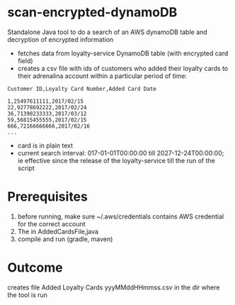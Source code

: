 # scan-encrypted-dynamoDB
Standalone Java tool to do a search of an AWS dynamoDB table and decryption of encrypted information

* fetches data from loyalty-service DynamoDB table (with encrypted card field)
* creates a csv file with ids of customers who added their loyalty cards to their adrenalina account within a particular period of time:

```
Customer ID,Loyalty Card Number,Added Card Date

1,25497611111,2017/02/15
22,92778692222,2017/02/24
36,71390233333,2017/03/12
59,56815455555,2017/02/15
666,72166666666,2017/02/16
...
```

* card is in plain text
* current search interval: 017-01-01T00:00:00 till 2027-12-24T00:00:00; ie effective since the release of the loyalty-service till the run of the script

Prerequisites
=============
1) before running, make sure ~/.aws/credentials contains AWS credential for the correct account
2) The in AddedCardsFile,java
3) compile and run (gradle, maven) 

Outcome
=======

creates file    Added Loyalty Cards yyyMMddHHmmss.csv in the dir where the tool is run

